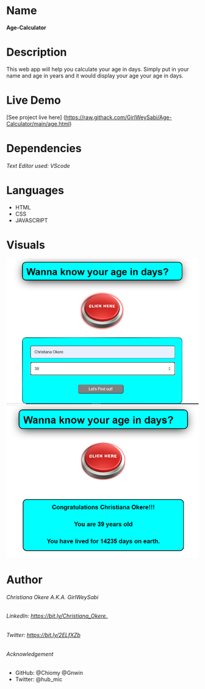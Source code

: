 # Name
**Age-Calculator**

# Description
This web app will help you calculate your age in days. Simply put in your name and age in years and it would display your age your age in days.

# Live Demo
[See project live here] (https://raw.githack.com/GirlWeySabi/Age-Calculator/main/age.html)

# Dependencies
###### Text Editor used: VScode

# Languages
* HTML
* CSS
* JAVASCRIPT


# Visuals
![Input_Display _of_Calculator_App](/IMAGE2.PNG "Input Display")
![Output_Display _of_Calculator_App](/IMAGE3.PNG "Output Display")


# Author 
###### Christiana Okere A.K.A. _GirlWeySabi_
  
###### LinkedIn: https://bit.ly/Christiana_Okere_
###### Twitter: https://bit.ly/2ELfXZb

###### Acknowledgement
* GitHub: @Chiomy @Gnwin
* Twitter: @hub_mic



